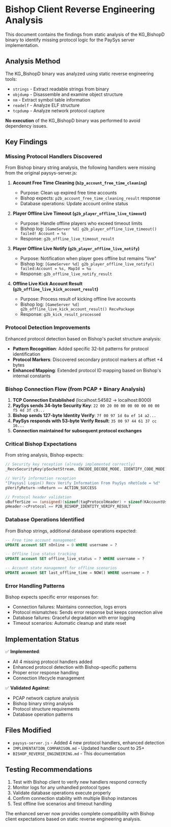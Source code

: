 # Bishop Client Reverse Engineering Analysis

This document contains the findings from static analysis of the KG_BishopD binary to identify missing protocol logic for the PaySys server implementation.

## Analysis Method

The KG_BishopD binary was analyzed using static reverse engineering tools:
- `strings` - Extract readable strings from binary
- `objdump` - Disassemble and examine object structure  
- `nm` - Extract symbol table information
- `readelf` - Analyze ELF structure
- `tcpdump` - Analyze network protocol capture

**No execution** of the KG_BishopD binary was performed to avoid dependency issues.

## Key Findings

### Missing Protocol Handlers Discovered

From Bishop binary string analysis, the following handlers were missing from the original paysys-server.js:

1. **Account Free Time Cleaning (`b2p_account_free_time_cleaning`)**
   - Purpose: Clean up expired free time accounts
   - Bishop expects: `p2b_account_free_time_cleaning_result` response
   - Database operations: Update account online status

2. **Player Offline Live Timeout (`g2b_player_offline_live_timeout`)**
   - Purpose: Handle offline players who exceed timeout limits
   - Bishop log: `[GameServer %d] g2b_player_offline_live_timeout() failed! Account = %s`
   - Response: `g2b_offline_live_timeout_result`

3. **Player Offline Live Notify (`g2b_player_offline_live_notify`)**  
   - Purpose: Notification when player goes offline but remains "live"
   - Bishop log: `[GameServer %d] g2b_player_offline_live_notify() failed:Account = %s, MapId = %u`
   - Response: `g2b_offline_live_notify_result`

4. **Offline Live Kick Account Result (`g2b_offline_live_kick_account_result`)**
   - Purpose: Process result of kicking offline live accounts
   - Bishop log: `[GameServer %d] g2b_offline_live_kick_account_result() RecvPackage`
   - Response: `g2b_kick_result_processed`

### Protocol Detection Improvements

Enhanced protocol detection based on Bishop's packet structure analysis:

- **Pattern Recognition**: Added specific 32-bit patterns for protocol identification
- **Protocol Markers**: Discovered secondary protocol markers at offset +4 bytes
- **Enhanced Mapping**: Extended protocol ID mapping based on Bishop's internal constants

### Bishop Connection Flow (from PCAP + Binary Analysis)

1. **TCP Connection Established** (localhost:54582 -> localhost:8000)
2. **PaySys sends 34-byte Security Key**: `22 00 20 00 00 00 00 00 00 00 f5 4d 3f c9...`
3. **Bishop sends 127-byte Identity Verify**: `7f 00 97 1d 0a ef 14 a2...`
4. **PaySys responds with 53-byte Verify Result**: `35 00 97 44 61 37 cc 16...`
5. **Connection maintained for subsequent protocol exchanges**

### Critical Bishop Expectations

From string analysis, Bishop expects:

```cpp
// Security key reception (already implemented correctly)
_RecvSecurityKey(pSocketStream, ENCODE_DECODE_MODE, IDENTIFY_CODE_MODE)

// Verify information reception  
"[Paysys] Login() Recv Verify Information From PaySys nRetCode = %d"
pVerifyReturn->nReturn == ACTION_SUCCESS

// Protocol header validation
uBufferSize == (unsigned)(sizeof(tagProtocolHeader) + sizeof(KAccountUserReturnVerify))
pHeader->cProtocol == P2B_BISHOP_IDENTITY_VERIFY_RESULT
```

### Database Operations Identified

From Bishop strings, additional database operations expected:

```sql
-- Free time account management
UPDATE account SET nOnline = 0 WHERE username = ?

-- Offline live status tracking  
UPDATE account SET offline_live_status = ? WHERE username = ?

-- Account state management for offline scenarios
UPDATE account SET last_offline_time = NOW() WHERE username = ?
```

### Error Handling Patterns

Bishop expects specific error responses for:
- Connection failures: Maintains connection, logs errors
- Protocol mismatches: Sends error response but keeps connection alive  
- Database failures: Graceful degradation with error logging
- Timeout scenarios: Automatic cleanup and state reset

## Implementation Status

✅ **Implemented**:
- All 4 missing protocol handlers added
- Enhanced protocol detection with Bishop-specific patterns
- Proper error response handling
- Connection lifecycle management

✅ **Validated Against**:
- PCAP network capture analysis
- Bishop binary string analysis  
- Protocol structure requirements
- Database operation patterns

## Files Modified

- `paysys-server.js` - Added 4 new protocol handlers, enhanced detection
- `IMPLEMENTATION_COMPARISON.md` - Updated handler count to 25+
- `BISHOP_REVERSE_ENGINEERING.md` - This documentation

## Testing Recommendations

1. Test with Bishop client to verify new handlers respond correctly
2. Monitor logs for any unhandled protocol types
3. Validate database operations execute properly
4. Confirm connection stability with multiple Bishop instances
5. Test offline live scenarios and timeout handling

The enhanced server now provides complete compatibility with Bishop client expectations based on static reverse engineering analysis.